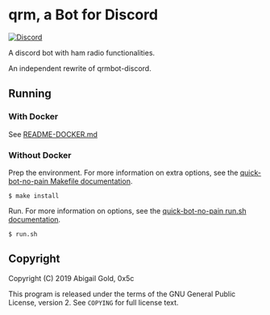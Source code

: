 # qrm, a Bot for Discord

[![Discord](https://img.shields.io/discord/656888365886734340?color=7289DA&label=Discord)](https://discordapp.com/invite/zakrCD)

A discord bot with ham radio functionalities.

An independent rewrite of qrmbot-discord.

## Running

### With Docker

See [README-DOCKER.md](./README-DOCKER.md)

### Without Docker

Prep the environment. For more information on extra options, see the [quick-bot-no-pain Makefile documentation](https://github.com/0x5c/quick-bot-no-pain/blob/master/docs/makefile.md).

```
$ make install
```

Run. For more information on options, see the [quick-bot-no-pain run.sh documentation](https://github.com/0x5c/quick-bot-no-pain/blob/master/docs/run.sh.md).

```
$ run.sh
```

## Copyright

Copyright (C) 2019 Abigail Gold, 0x5c

This program is released under the terms of the GNU General Public License,
version 2. See `COPYING` for full license text.
